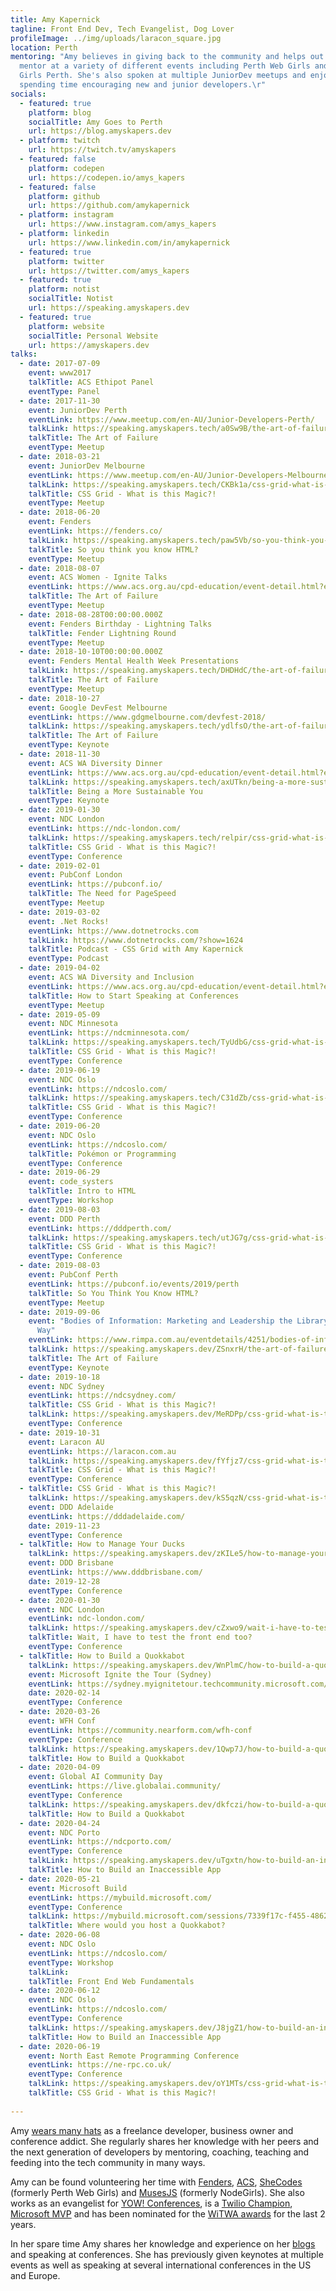 ```yaml
---
title: Amy Kapernick
tagline: Front End Dev, Tech Evangelist, Dog Lover
profileImage: ../img/uploads/laracon_square.jpg
location: Perth
mentoring: "Amy believes in giving back to the community and helps out as a
  mentor at a variety of different events including Perth Web Girls and Node
  Girls Perth. She's also spoken at multiple JuniorDev meetups and enjoys
  spending time encouraging new and junior developers.\r"
socials:
  - featured: true
    platform: blog
    socialTitle: Amy Goes to Perth
    url: https://blog.amyskapers.dev
  - platform: twitch
    url: https://twitch.tv/amyskapers
  - featured: false
    platform: codepen
    url: https://codepen.io/amys_kapers
  - featured: false
    platform: github
    url: https://github.com/amykapernick
  - platform: instagram
    url: https://www.instagram.com/amys_kapers
  - platform: linkedin
    url: https://www.linkedin.com/in/amykapernick
  - featured: true
    platform: twitter
    url: https://twitter.com/amys_kapers
  - featured: true
    platform: notist
    socialTitle: Notist
    url: https://speaking.amyskapers.dev
  - featured: true
    platform: website
    socialTitle: Personal Website
    url: https://amyskapers.dev
talks:
  - date: 2017-07-09
    event: www2017
    talkTitle: ACS Ethipot Panel
    eventType: Panel
  - date: 2017-11-30
    event: JuniorDev Perth
    eventLink: https://www.meetup.com/en-AU/Junior-Developers-Perth/
    talkLink: https://speaking.amyskapers.tech/a0Sw9B/the-art-of-failure
    talkTitle: The Art of Failure
    eventType: Meetup
  - date: 2018-03-21
    event: JuniorDev Melbourne
    eventLink: https://www.meetup.com/en-AU/Junior-Developers-Melbourne/
    talkLink: https://speaking.amyskapers.tech/CKBk1a/css-grid-what-is-this-magic
    talkTitle: CSS Grid - What is this Magic?!
    eventType: Meetup
  - date: 2018-06-20
    event: Fenders
    eventLink: https://fenders.co/
    talkLink: https://speaking.amyskapers.tech/paw5Vb/so-you-think-you-know-html
    talkTitle: So you think you know HTML?
    eventType: Meetup
  - date: 2018-08-07
    event: ACS Women - Ignite Talks
    eventLink: https://www.acs.org.au/cpd-education/event-detail.html?eventId=70190000001tRXfAAM
    talkTitle: The Art of Failure
    eventType: Meetup
  - date: 2018-08-28T00:00:00.000Z
    event: Fenders Birthday - Lightning Talks
    talkTitle: Fender Lightning Round
    eventType: Meetup
  - date: 2018-10-10T00:00:00.000Z
    event: Fenders Mental Health Week Presentations
    talkLink: https://speaking.amyskapers.tech/DHDHdC/the-art-of-failure
    talkTitle: The Art of Failure
    eventType: Meetup
  - date: 2018-10-27
    event: Google DevFest Melbourne
    eventLink: https://www.gdgmelbourne.com/devfest-2018/
    talkLink: https://speaking.amyskapers.tech/ydlfsO/the-art-of-failure
    talkTitle: The Art of Failure
    eventType: Keynote
  - date: 2018-11-30
    event: ACS WA Diversity Dinner
    eventLink: https://www.acs.org.au/cpd-education/event-detail.html?eventId=70190000001tRYnAAM
    talkLink: https://speaking.amyskapers.tech/axUTkn/being-a-more-sustainable-you
    talkTitle: Being a More Sustainable You
    eventType: Keynote
  - date: 2019-01-30
    event: NDC London
    eventLink: https://ndc-london.com/
    talkLink: https://speaking.amyskapers.tech/relpir/css-grid-what-is-this-magic
    talkTitle: CSS Grid - What is this Magic?!
    eventType: Conference
  - date: 2019-02-01
    event: PubConf London
    eventLink: https://pubconf.io/
    talkTitle: The Need for PageSpeed
    eventType: Meetup
  - date: 2019-03-02
    event: .Net Rocks!
    eventLink: https://www.dotnetrocks.com
    talkLink: https://www.dotnetrocks.com/?show=1624
    talkTitle: Podcast - CSS Grid with Amy Kapernick
    eventType: Podcast
  - date: 2019-04-02
    event: ACS WA Diversity and Inclusion
    eventLink: https://www.acs.org.au/cpd-education/event-detail.html?eventId=7010o000001eWEAAA2
    talkTitle: How to Start Speaking at Conferences
    eventType: Meetup
  - date: 2019-05-09
    event: NDC Minnesota
    eventLink: https://ndcminnesota.com/
    talkLink: https://speaking.amyskapers.tech/TyUdbG/css-grid-what-is-this-magic
    talkTitle: CSS Grid - What is this Magic?!
    eventType: Conference
  - date: 2019-06-19
    event: NDC Oslo
    eventLink: https://ndcoslo.com/
    talkLink: https://speaking.amyskapers.tech/C31dZb/css-grid-what-is-this-magic
    talkTitle: CSS Grid - What is this Magic?!
    eventType: Conference
  - date: 2019-06-20
    event: NDC Oslo
    eventLink: https://ndcoslo.com/
    talkTitle: Pokémon or Programming
    eventType: Conference
  - date: 2019-06-29
    event: code_systers
    talkTitle: Intro to HTML
    eventType: Workshop
  - date: 2019-08-03
    event: DDD Perth
    eventLink: https://dddperth.com/
    talkLink: https://speaking.amyskapers.tech/utJG7g/css-grid-what-is-this-magic
    talkTitle: CSS Grid - What is this Magic?!
    eventType: Conference
  - date: 2019-08-03
    event: PubConf Perth
    eventLink: https://pubconf.io/events/2019/perth
    talkTitle: So You Think You Know HTML?
    eventType: Meetup
  - date: 2019-09-06
    event: "Bodies of Information: Marketing and Leadership the Library and Records
      Way"
    eventLink: https://www.rimpa.com.au/eventdetails/4251/bodies-of-information-marketing-and-leadership-the-library-and-records-way
    talkLink: https://speaking.amyskapers.dev/ZSnxrH/the-art-of-failure
    talkTitle: The Art of Failure
    eventType: Keynote
  - date: 2019-10-18
    event: NDC Sydney
    eventLink: https://ndcsydney.com/
    talkTitle: CSS Grid - What is this Magic?!
    talkLink: https://speaking.amyskapers.dev/MeRDPp/css-grid-what-is-this-magic
    eventType: Conference
  - date: 2019-10-31
    event: Laracon AU
    eventLink: https://laracon.com.au
    talkLink: https://speaking.amyskapers.dev/fYfjz7/css-grid-what-is-this-magic
    talkTitle: CSS Grid - What is this Magic?!
    eventType: Conference
  - talkTitle: CSS Grid - What is this Magic?!
    talkLink: https://speaking.amyskapers.dev/kS5qzN/css-grid-what-is-this-magic
    event: DDD Adelaide
    eventLink: https://dddadelaide.com/
    date: 2019-11-23
    eventType: Conference
  - talkTitle: How to Manage Your Ducks
    talkLink: https://speaking.amyskapers.dev/zKILe5/how-to-manage-your-ducks
    event: DDD Brisbane
    eventLink: https://www.dddbrisbane.com/
    date: 2019-12-28
    eventType: Conference
  - date: 2020-01-30
    event: NDC London
    eventLink: ndc-london.com/
    talkLink: https://speaking.amyskapers.dev/cZxwo9/wait-i-have-to-test-the-front-end-too
    talkTitle: Wait, I have to test the front end too?
    eventType: Conference
  - talkTitle: How to Build a Quokkabot
    talkLink: https://speaking.amyskapers.dev/WnPlmC/how-to-build-a-quokkabot
    event: Microsoft Ignite the Tour (Sydney)
    eventLink: https://sydney.myignitetour.techcommunity.microsoft.com/sessions
    date: 2020-02-14
    eventType: Conference
  - date: 2020-03-26
    event: WFH Conf
    eventLink: https://community.nearform.com/wfh-conf
    eventType: Conference
    talkLink: https://speaking.amyskapers.dev/1Qwp7J/how-to-build-a-quokkabot
    talkTitle: How to Build a Quokkabot
  - date: 2020-04-09
    event: Global AI Community Day
    eventLink: https://live.globalai.community/
    eventType: Conference
    talkLink: https://speaking.amyskapers.dev/dkfczi/how-to-build-a-quokkabot
    talkTitle: How to Build a Quokkabot
  - date: 2020-04-24
    event: NDC Porto
    eventLink: https://ndcporto.com/
    eventType: Conference
    talkLink: https://speaking.amyskapers.dev/uTgxtn/how-to-build-an-inaccessible-app
    talkTitle: How to Build an Inaccessible App
  - date: 2020-05-21
    event: Microsoft Build
    eventLink: https://mybuild.microsoft.com/
    eventType: Conference
    talkLink: https://mybuild.microsoft.com/sessions/7339f17c-f455-4862-83cc-220e14510261?source=sessions
    talkTitle: Where would you host a Quokkabot?
  - date: 2020-06-08
    event: NDC Oslo
    eventLink: https://ndcoslo.com/
    eventType: Workshop
    talkLink: 
    talkTitle: Front End Web Fundamentals
  - date: 2020-06-12
    event: NDC Oslo
    eventLink: https://ndcoslo.com/
    eventType: Conference
    talkLink: https://speaking.amyskapers.dev/J8jgZ1/how-to-build-an-inaccessible-app
    talkTitle: How to Build an Inaccessible App
  - date: 2020-06-19
    event: North East Remote Programming Conference
    eventLink: https://ne-rpc.co.uk/
    eventType: Conference
    talkLink: https://speaking.amyskapers.dev/oY1MTs/css-grid-what-is-this-magic
    talkTitle: CSS Grid - What is this Magic?!
  
---
```

Amy [wears many hats](https://amyskapers.dev) as a freelance developer, business owner and conference addict. She regularly shares her knowledge with her peers and the next generation of developers by mentoring, coaching, teaching and feeding into the tech community in many ways.

Amy can be found volunteering her time with [Fenders](https://www.fenders.co), [ACS](https://www.acs.org.au), [SheCodes](https://shecodes.com.au) (formerly Perth Web Girls) and [MusesJS](https://musescodejs.org) (formerly NodeGirls). She also works as an evangelist for [YOW! Conferences](https://yowconference.com), is a [Twilio Champion](https://www.twilio.com/champions), [Microsoft MVP](https://mvp.microsoft.com/en-us/PublicProfile/5003595?fullName=Amy%20Kapernick) and has been nominated for the [WiTWA awards](https://www.witwa.org.au/tech-plus-20-awards) for the last 2 years.

In her spare time Amy shares her knowledge and experience on her [blogs](https://amygoestoperth.com.au) and speaking at conferences. She has previously given keynotes at multiple events as well as speaking at several international conferences in the US and Europe.
